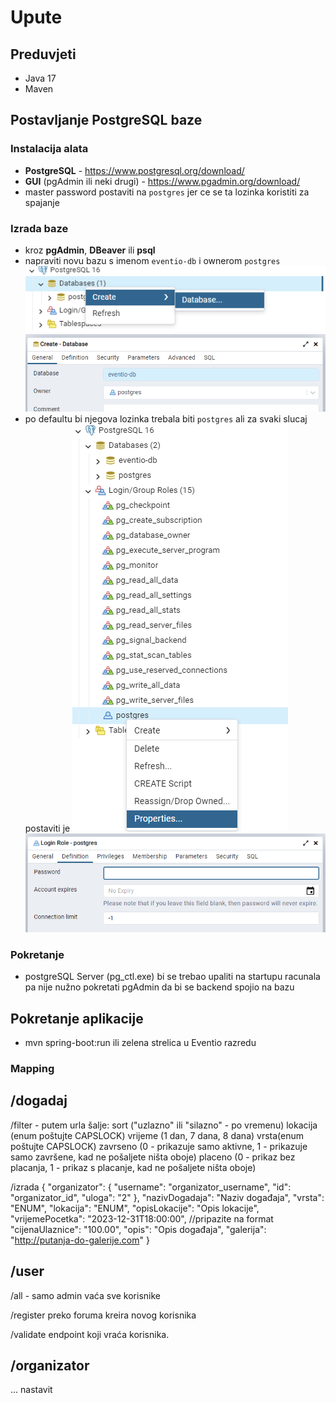 # Upute
## Preduvjeti
- Java 17
- Maven
## Postavljanje PostgreSQL baze
### Instalacija alata
- **PostgreSQL** - https://www.postgresql.org/download/
- **GUI** (pgAdmin ili neki drugi) - https://www.pgadmin.org/download/
- master password postaviti na `postgres` jer ce se ta lozinka koristiti za spajanje
### Izrada baze
- kroz **pgAdmin**, **DBeaver** ili **psql**
- napraviti novu bazu s imenom `eventio-db` i ownerom `postgres`
    ![img.png](img.png)
    ![img_1.png](img_1.png)
- po defaultu bi njegova lozinka trebala biti `postgres` ali za svaki slucaj postaviti je
    ![img_2.png](img_2.png)
    ![img_3.png](img_3.png)
### Pokretanje
- postgreSQL Server (pg_ctl.exe) bi se trebao upaliti na startupu racunala pa nije nužno pokretati pgAdmin da bi se backend spojio na bazu

## Pokretanje aplikacije
- mvn spring-boot:run ili zelena strelica u Eventio razredu

### Mapping
## /dogadaj
/filter - putem urla šalje:
 sort ("uzlazno" ili "silazno" - po vremenu)
 lokacija (enum poštujte CAPSLOCK)
 vrijeme (1 dan, 7 dana, 8 dana)
 vrsta(enum poštujte CAPSLOCK)
 zavrseno (0 - prikazuje samo aktivne, 1 - prikazuje samo završene, kad ne pošaljete ništa oboje)
 placeno  (0 - prikaz bez placanja, 1 - prikaz s placanje, kad ne pošaljete ništa oboje)

/izrada
{
  "organizator": {
    "username": "organizator_username",
    "id": "organizator_id",
    "uloga": "2"
  },
  "nazivDogadaja": "Naziv događaja",
  "vrsta": "ENUM",
  "lokacija": "ENUM",
  "opisLokacije": "Opis lokacije",
  "vrijemePocetka": "2023-12-31T18:00:00",    //pripazite na format
  "cijenaUlaznice": "100.00",
  "opis": "Opis događaja",
  "galerija": "http://putanja-do-galerije.com"
}

## /user
/all    - samo admin
vaća sve korisnike

/register
preko foruma kreira novog korisnika

/validate
endpoint koji vraća korisnika.

## /organizator
... nastavit